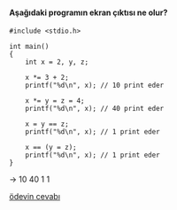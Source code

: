#### Aşağıdaki programın ekran çıktısı ne olur?


```
#include <stdio.h>

int main()
{
	int x = 2, y, z;

	x *= 3 + 2;
	printf("%d\n", x); // 10 print eder

	x *= y = z = 4;
	printf("%d\n", x); // 40 print eder

	x = y == z;
	printf("%d\n", x); // 1 print eder

	x == (y = z);
	printf("%d\n", x); // 1 print eder
}
```

->
10
40
1
1

[ödevin cevabı](https://vimeo.com/363323022)
